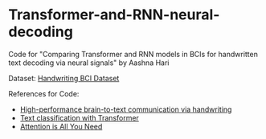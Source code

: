 # Transformer-and-RNN-neural-decoding
Code for "Comparing Transformer and RNN models in BCIs for handwritten text decoding via neural signals" by Aashna Hari 

Dataset: [Handwriting BCI Dataset](https://www.kaggle.com/datasets/saurabhshahane/handwriting-bci)

References for Code:
- [High-performance brain-to-text communication via handwriting](https://www.nature.com/articles/s41586-021-03506-2)
- [Text classification with Transformer](https://keras.io/examples/nlp/text_classification_with_transformer/)
- [Attention is All You Need](https://papers.nips.cc/paper/2017/file/3f5ee243547dee91fbd053c1c4a845aa-Paper.pdf)


